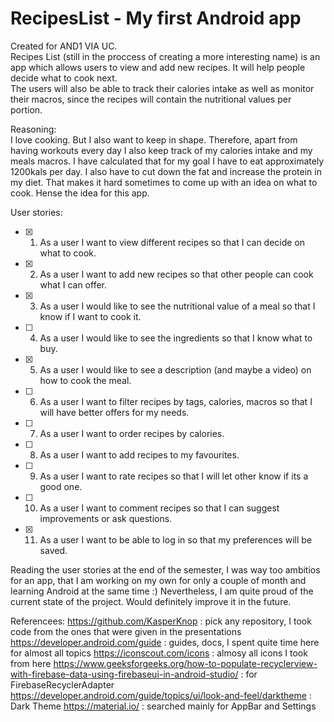 # RecipesList - My first Android app  
Created for AND1 VIA UC.  
Recipes List (still in the proccess of creating a more interesting name) is an app which allows users to view and add new recipes. It will help people decide what to cook next.  
The users will also be able to track their calories intake as well as monitor their macros, since the recipes will contain the nutritional values per portion.  
  
Reasoning:  
I love cooking. But I also want to keep in shape. Therefore, apart from having workouts every day I also keep track of my calories intake and my meals macros. 
I have calculated that for my goal I have to eat approximately 1200kals per day. I also have to cut down the fat and increase the protein in my diet. 
That makes it hard sometimes to come up with an idea on what to cook. 
Hense the idea for this app.  
  
User stories:  
- [x] 1. As a user I want to view different recipes so that I can decide on what to cook.  
- [x] 2. As a user I want to add new recipes so that other people can cook what I can offer.   
- [x] 3. As a user I would like to see the nutritional value of a meal so that I know if I want to cook it.  
- [ ] 4. As a user I would like to see the ingredients so that I know what to buy.  
- [x] 5. As a user I would like to see a description (and maybe a video) on how to cook the meal.  
- [ ] 6. As a user I want to filter recipes by tags, calories, macros so that I will have better offers for my needs. 
- [ ] 7. As a user I want to order recipes by calories.  
- [ ] 8. As a user I want to add recipes to my favourites.  
- [ ] 9. As a user I want to rate recipes so that I will let other know if its a good one.  
- [ ] 10. As a user I want to comment recipes so that I can suggest improvements or ask questions.  
- [x] 11. As a user I want to be able to log in so that my preferences will be saved.  
  
Reading the user stories at the end of the semester, I was way too ambitios for an app, that I am working on my own for only a couple of month and learning Android at the same time :) Nevertheless, I am quite proud of the current state of the project. Would definitely improve it in the future.

Referencees:
https://github.com/KasperKnop : pick any repository, I took code from the ones that were given in the presentations
https://developer.android.com/guide : guides, docs, I spent quite time here for almost all topics
https://iconscout.com/icons : almosy all icons I took from here
https://www.geeksforgeeks.org/how-to-populate-recyclerview-with-firebase-data-using-firebaseui-in-android-studio/ : for FirebaseRecyclerAdapter
https://developer.android.com/guide/topics/ui/look-and-feel/darktheme : Dark Theme
https://material.io/ : searched mainly for AppBar and Settings
